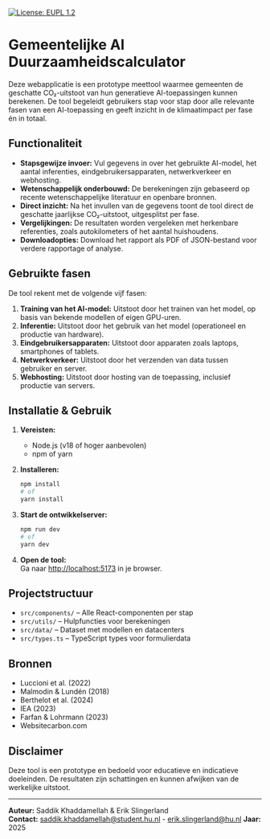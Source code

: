 [![License: EUPL 1.2](https://img.shields.io/badge/License-EUPL_1.2-blue.svg)](https://opensource.org/licenses/EUPL-1.2)
# Gemeentelijke AI Duurzaamheidscalculator

Deze webapplicatie is een prototype meettool waarmee gemeenten de geschatte CO₂-uitstoot van hun generatieve AI-toepassingen kunnen berekenen. De tool begeleidt gebruikers stap voor stap door alle relevante fasen van een AI-toepassing en geeft inzicht in de klimaatimpact per fase én in totaal.

## Functionaliteit

- **Stapsgewijze invoer:** Vul gegevens in over het gebruikte AI-model, het aantal inferenties, eindgebruikersapparaten, netwerkverkeer en webhosting.
- **Wetenschappelijk onderbouwd:** De berekeningen zijn gebaseerd op recente wetenschappelijke literatuur en openbare bronnen.
- **Direct inzicht:** Na het invullen van de gegevens toont de tool direct de geschatte jaarlijkse CO₂-uitstoot, uitgesplitst per fase.
- **Vergelijkingen:** De resultaten worden vergeleken met herkenbare referenties, zoals autokilometers of het aantal huishoudens.
- **Downloadopties:** Download het rapport als PDF of JSON-bestand voor verdere rapportage of analyse.

## Gebruikte fasen

De tool rekent met de volgende vijf fasen:
1. **Training van het AI-model:** Uitstoot door het trainen van het model, op basis van bekende modellen of eigen GPU-uren.
2. **Inferentie:** Uitstoot door het gebruik van het model (operationeel en productie van hardware).
3. **Eindgebruikersapparaten:** Uitstoot door apparaten zoals laptops, smartphones of tablets.
4. **Netwerkverkeer:** Uitstoot door het verzenden van data tussen gebruiker en server.
5. **Webhosting:** Uitstoot door hosting van de toepassing, inclusief productie van servers.

## Installatie & Gebruik

1. **Vereisten:**  
   - Node.js (v18 of hoger aanbevolen)
   - npm of yarn

2. **Installeren:**
   ```bash
   npm install
   # of
   yarn install
   ```

3. **Start de ontwikkelserver:**
   ```bash
   npm run dev
   # of
   yarn dev
   ```

4. **Open de tool:**  
   Ga naar [http://localhost:5173](http://localhost:5173) in je browser.

## Projectstructuur

- `src/components/` – Alle React-componenten per stap
- `src/utils/` – Hulpfuncties voor berekeningen
- `src/data/` – Dataset met modellen en datacenters
- `src/types.ts` – TypeScript types voor formulierdata

## Bronnen

- Luccioni et al. (2022)
- Malmodin & Lundén (2018)
- Berthelot et al. (2024)
- IEA (2023)
- Farfan & Lohrmann (2023)
- Websitecarbon.com

## Disclaimer

Deze tool is een prototype en bedoeld voor educatieve en indicatieve doeleinden. De resultaten zijn schattingen en kunnen afwijken van de werkelijke uitstoot.

---

**Auteur:** Saddik Khaddamellah & Erik Slingerland  
**Contact:** saddik.khaddamellah@student.hu.nl - erik.slingerland@hu.nl
**Jaar:** 2025